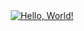 <div align="center">
  <a href="https://www.youtube.com/watch?v=dQw4w9WgXcQ" target="_blank">
    <img src="https://media1.tenor.com/m/X1DFymgWJAcAAAAC/poliwhirl-pokemon.gif" alt="Hello, World!">
  </a>
</div>
